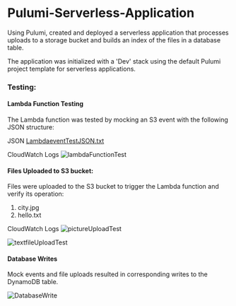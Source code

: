 # Pulumi-Serverless-Application
Using Pulumi, created and deployed a serverless application that processes uploads to a storage bucket and builds an index of the files in a database table.

The application was initialized with a 'Dev' stack using the default Pulumi project template for serverless applications. 


### Testing:

#### Lambda Function Testing

The Lambda function was tested by mocking an S3 event with the following JSON structure:

JSON
[LambdaeventTestJSON.txt](https://github.com/vsunkara23/Pulumi-Serverless-Application/files/14580231/LambdaeventTestJSON.txt)

CloudWatch Logs
![lambdaFunctionTest](https://github.com/vsunkara23/Pulumi-Serverless-Application/assets/43553784/95d4b2d7-b281-48ec-91f9-e9059328967b)



#### Files Uploaded to S3 bucket:

Files were uploaded to the S3 bucket to trigger the Lambda function and verify its operation:

1) city.jpg
2) hello.txt

CloudWatch Logs
![pictureUploadTest](https://github.com/vsunkara23/Pulumi-Serverless-Application/assets/43553784/28b5c06b-f455-40a0-a130-0ff33d7925c4)

![textfileUploadTest](https://github.com/vsunkara23/Pulumi-Serverless-Application/assets/43553784/f77388a8-1b43-4e0c-b13e-3d8b6f7c7901)


#### Database Writes

Mock events and file uploads resulted in corresponding writes to the DynamoDB table.

![DatabaseWrite](https://github.com/vsunkara23/Pulumi-Serverless-Application/assets/43553784/ce71776a-ff67-4e4a-b841-ec9d57606514)



